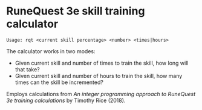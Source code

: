 RuneQuest 3e skill training calculator
====

```
Usage: rqt <current skill percentage> <number> <times|hours>
```

The calculator works in two modes:

* Given current skill and number of times to train the skill, how long will that take?
* Given current skill and number of hours to train the skill, how many times can the skill be incremented?

Employs calculations from _An integer programming approach to RuneQuest 3e training calculations_ by Timothy Rice (2018).
